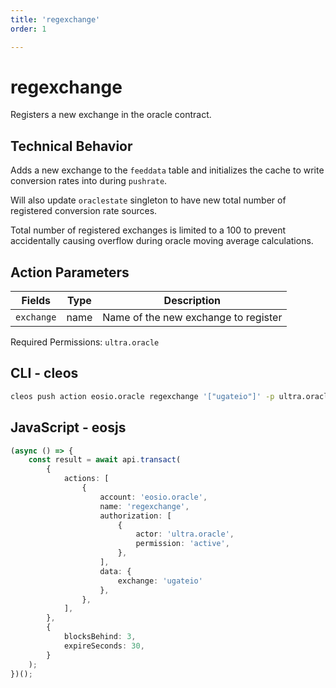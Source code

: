```yaml
---
title: 'regexchange'
order: 1

---
```


# regexchange

Registers a new exchange in the oracle contract.

## Technical Behavior

Adds a new exchange to the `feeddata` table and initializes the cache to write conversion rates into during `pushrate`.

Will also update `oraclestate` singleton to have new total number of registered conversion rate sources.

Total number of registered exchanges is limited to a 100 to prevent accidentally causing overflow during oracle moving average calculations.

## Action Parameters

| Fields     | Type | Description                          |
| ---------- | ---- | ------------------------------------ |
| `exchange` | name | Name of the new exchange to register |

Required Permissions: `ultra.oracle`

## CLI - cleos

```bash
cleos push action eosio.oracle regexchange '["ugateio"]' -p ultra.oracle
```

## JavaScript - eosjs

```typescript
(async () => {
    const result = await api.transact(
        {
            actions: [
                {
                    account: 'eosio.oracle',
                    name: 'regexchange',
                    authorization: [
                        {
                            actor: 'ultra.oracle',
                            permission: 'active',
                        },
                    ],
                    data: {
                        exchange: 'ugateio'
                    },
                },
            ],
        },
        {
            blocksBehind: 3,
            expireSeconds: 30,
        }
    );
})();
```